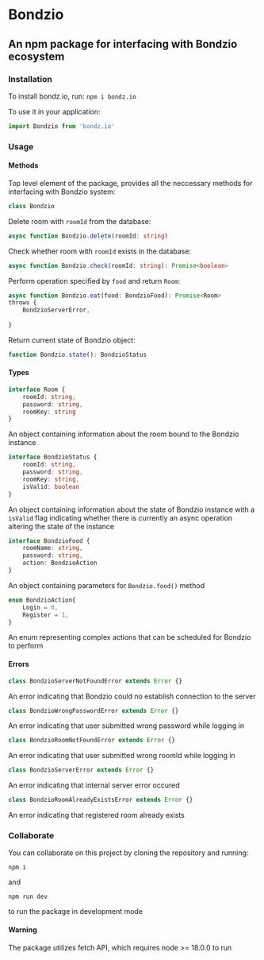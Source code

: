 # Bondzio

## An npm package for interfacing with Bondzio ecosystem

### Installation

To install bondz.io, run:
```npm i bondz.io```

To use it in your application:

```ts
import Bondzio from 'bondz.io'
```

### Usage

#### Methods

Top level element of the package, provides all the neccessary methods for interfacing with Bondzio system:

```ts  
class Bondzio
```

Delete room with ```roomId``` from the database:

```ts  
async function Bondzio.delete(roomId: string)
```

Check whether room with ```roomId``` exists in the database:

```ts  
async function Bondzio.check(roomId: string): Promise<boolean>
```

Perform operation specified by ```food``` and return ```Room```:

```ts
async function Bondzio.eat(food: BondzioFood): Promise<Room>   
throws {
    BondzioServerError,
    
}
```

Return current state of Bondzio object:

```ts
function Bondzio.state(): BondzioStatus
```

#### Types

```ts
interface Room {
    roomId: string,
    password: string,
    roomKey: string
}
```

An object containing information about the room bound to the Bondzio instance

```ts  
interface BondzioStatus {
    roomId: string,
    password: string,
    roomKey: string,
    isValid: boolean
}
```

An object containing information about the state of Bondzio instance with a ```isValid``` flag indicating whether there is currently an async operation altering the state of the instance

```ts  
interface BondzioFood {
    roomName: string,
    password: string,
    action: BondzioAction
}
```

An object containing parameters for ```Bondzio.food()``` method

```ts  
enum BondzioAction{
    Login = 0,
    Register = 1,
}
```

An enum representing complex actions that can be scheduled for Bondzio to perform


#### Errors

```ts  
class BondzioServerNotFoundError extends Error {}
```

An error indicating that Bondzio could no establish connection to the server

```ts  
class BondzioWrongPasswordError extends Error {}
```

An error indicating that user submitted wrong password while logging in

```ts  
class BondzioRoomNotFoundError extends Error {}
```

An error indicating that user submitted wrong roomId while logging in

```ts  
class BondzioServerError extends Error {}
```

An error indicating that internal server error occured

```ts  
class BondzioRoomAlreadyExistsError extends Error {}
```

An error indicating that registered room already exists


### Collaborate

You can collaborate on this project by cloning the repository and running:  

```npm i```  

and  

```npm run dev```  

to run the package in development mode

#### Warning

The package utilizes fetch API, which requires node >= 18.0.0 to run
